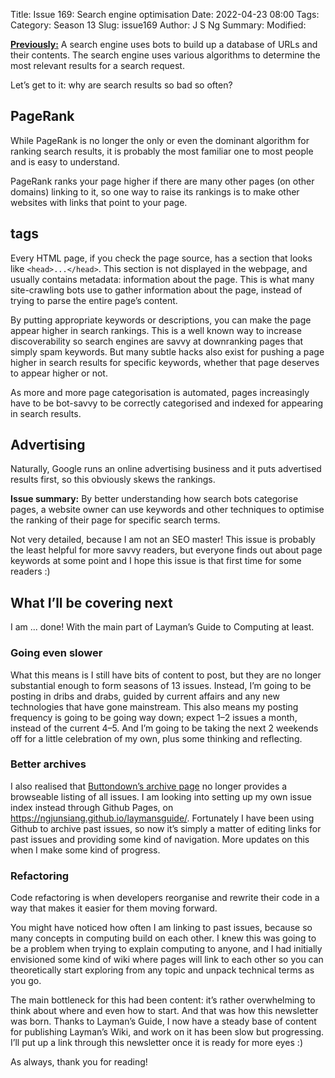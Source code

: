 Title: Issue 169: Search engine optimisation
Date: 2022-04-23 08:00
Tags: 
Category: Season 13
Slug: issue169
Author: J S Ng
Summary: 
Modified: 

[**Previously:**](https://buttondown.email/laymansguide/archive/) A search engine uses bots to build up a database of URLs and their contents. The search engine uses various algorithms to determine the most relevant results for a search request.

Let’s get to it: why are search results so bad so often?

## PageRank

While PageRank is no longer the only or even the dominant algorithm for ranking search results, it is probably the most familiar one to most people and is easy to understand.

PageRank ranks your page higher if there are many other pages (on other domains) linking to it, so one way to raise its rankings is to make other websites with links that point to your page.

## <meta> tags

Every HTML page, if you check the page source, has a section that looks like `<head>...</head>`. This section is not displayed in the webpage, and usually contains metadata: information about the page. This is what many site-crawling bots use to gather information about the page, instead of trying to parse the entire page’s content.

By putting appropriate keywords or descriptions, you can make the page appear higher in search rankings. This is a well known way to increase discoverability so search engines are savvy at downranking pages that simply spam keywords. But many subtle hacks also exist for pushing a page higher in search results for specific keywords, whether that page deserves to appear higher or not.

As more and more page categorisation is automated, pages increasingly have to be bot-savvy to be correctly categorised and indexed for appearing in search results.

## Advertising

Naturally, Google runs an online advertising business and it puts advertised results first, so this obviously skews the rankings.

**Issue summary:** By better understanding how search bots categorise pages, a website owner can use keywords and other techniques to optimise the ranking of their page for specific search terms.

Not very detailed, because I am not an SEO master! This issue is probably the least helpful for more savvy readers, but everyone finds out about page keywords at some point and I hope this issue is that first time for some readers :)

## What I’ll be covering next

I am ... done! With the main part of Layman’s Guide to Computing at least.

### Going even slower

What this means is I still have bits of content to post, but they are no longer substantial enough to form seasons of 13 issues. Instead, I’m going to be posting in dribs and drabs, guided by current affairs and any new technologies that have gone mainstream. This also means my posting frequency is going to be going way down; expect 1–2 issues a month, instead of the current 4–5. And I’m going to be taking the next 2 weekends off for a little celebration of my own, plus some thinking and reflecting.

### Better archives

I also realised that [Buttondown’s archive page](https://buttondown.email/laymansguide/archive/) no longer provides a browseable listing of all issues. I am looking into setting up my own issue index instead through Github Pages, on https://ngjunsiang.github.io/laymansguide/. Fortunately I have been using Github to archive past issues, so now it’s simply a matter of editing links for past issues and providing some kind of navigation. More updates on this when I make some kind of progress.

### Refactoring

Code refactoring is when developers reorganise and rewrite their code in a way that makes it easier for them moving forward.

You might have noticed how often I am linking to past issues, because so many concepts in computing build on each other. I knew this was going to be a problem when trying to explain computing to anyone, and I had initially envisioned some kind of wiki where pages will link to each other so you can theoretically start exploring from any topic and unpack technical terms as you go.

The main bottleneck for this had been content: it’s rather overwhelming to think about where and even how to start. And that was how this newsletter was born. Thanks to Layman’s Guide, I now have a steady base of content for publishing Layman’s Wiki, and work on it has been slow but progressing. I’ll put up a link through this newsletter once it is ready for more eyes :)

As always, thank you for reading!

